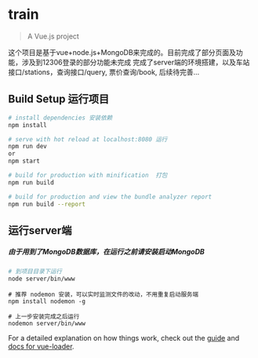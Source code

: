 # train

> A Vue.js project

这个项目是基于vue+node.js+MongoDB来完成的。目前完成了部分页面及功能，涉及到12306登录的部分功能未完成
完成了server端的环境搭建，以及车站接口/stations，查询接口/query, 票价查询/book, 后续待完善...

## Build Setup 运行项目

``` bash
# install dependencies 安装依赖
npm install

# serve with hot reload at localhost:8080 运行
npm run dev
or
npm start

# build for production with minification  打包
npm run build

# build for production and view the bundle analyzer report
npm run build --report
```
## 运行server端

##### 由于用到了MongoDB数据库，在运行之前请安装启动MongoDB

``` bash
# 到项目目录下运行
node server/bin/www
```
```
# 推荐 nodemon 安装，可以实时监测文件的改动，不用重复启动服务端
npm install nodemon -g

# 上一步安装完成之后运行
nodemon server/bin/www
```
For a detailed explanation on how things work, check out the [guide](http://vuejs-templates.github.io/webpack/) and [docs for vue-loader](http://vuejs.github.io/vue-loader).

